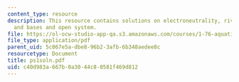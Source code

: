 ```yaml
---
content_type: resource
description: This resource contains solutions on electroneutrality, river water, acids
  and bases and open system.
file: https://ol-ocw-studio-app-qa.s3.amazonaws.com/courses/1-76-aquatic-chemistry-fall-2005/c40d983a667b0a3044c80581f469d812_ps1soln.pdf
file_type: application/pdf
parent_uid: 5c067e5a-dbe8-96b2-3afb-6b348aedee8c
resourcetype: Document
title: ps1soln.pdf
uid: c40d983a-667b-0a30-44c8-0581f469d812
---
```

